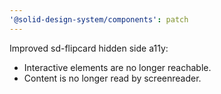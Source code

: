 ```yaml
---
'@solid-design-system/components': patch
---
```


Improved sd-flipcard hidden side a11y:
- Interactive elements are no longer reachable.
- Content is no longer read by screenreader.

